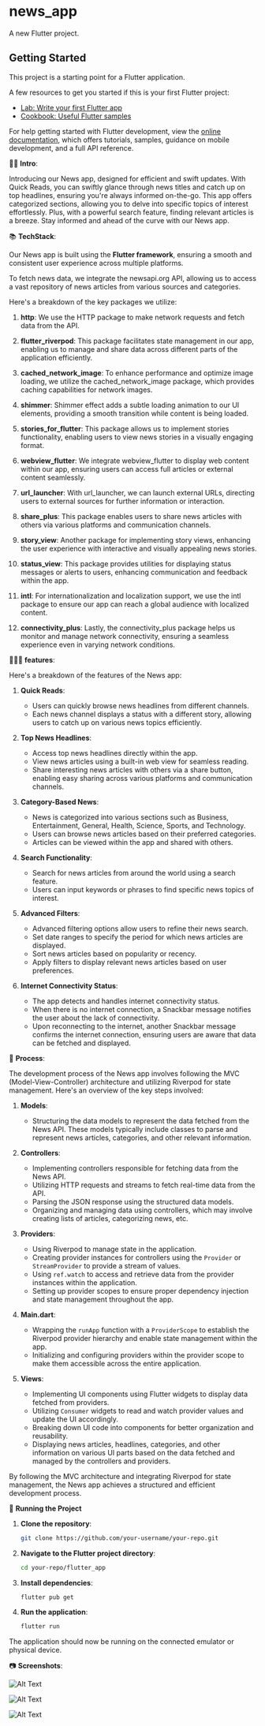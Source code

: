 # news_app

A new Flutter project.

## Getting Started

This project is a starting point for a Flutter application.

A few resources to get you started if this is your first Flutter project:

- [Lab: Write your first Flutter app](https://docs.flutter.dev/get-started/codelab)
- [Cookbook: Useful Flutter samples](https://docs.flutter.dev/cookbook)

For help getting started with Flutter development, view the
[online documentation](https://docs.flutter.dev/), which offers tutorials,
samples, guidance on mobile development, and a full API reference.

✍🏻 **Intro**:

Introducing our News app, designed for efficient and swift updates. With Quick Reads, you can swiftly glance through news titles and catch up on top headlines, ensuring you're always informed on-the-go. This app offers categorized sections, allowing you to delve into specific topics of interest effortlessly. Plus, with a powerful search feature, finding relevant articles is a breeze. Stay informed and ahead of the curve with our News app.


📚 **TechStack**:

Our News app is built using the **Flutter framework**, ensuring a smooth and consistent user experience across multiple platforms.

To fetch news data, we integrate the newsapi.org API, allowing us to access a vast repository of news articles from various sources and categories.

Here's a breakdown of the key packages we utilize:

1. **http**: We use the HTTP package to make network requests and fetch data from the API.

2. **flutter_riverpod**: This package facilitates state management in our app, enabling us to manage and share data across different parts of the application efficiently.

3. **cached_network_image**: To enhance performance and optimize image loading, we utilize the cached_network_image package, which provides caching capabilities for network images.

4. **shimmer**: Shimmer effect adds a subtle loading animation to our UI elements, providing a smooth transition while content is being loaded.

5. **stories_for_flutter**: This package allows us to implement stories functionality, enabling users to view news stories in a visually engaging format.

6. **webview_flutter**: We integrate webview_flutter to display web content within our app, ensuring users can access full articles or external content seamlessly.

7. **url_launcher**: With url_launcher, we can launch external URLs, directing users to external sources for further information or interaction.

8. **share_plus**: This package enables users to share news articles with others via various platforms and communication channels.

9. **story_view**: Another package for implementing story views, enhancing the user experience with interactive and visually appealing news stories.

10. **status_view**: This package provides utilities for displaying status messages or alerts to users, enhancing communication and feedback within the app.

11. **intl**: For internationalization and localization support, we use the intl package to ensure our app can reach a global audience with localized content.

12. **connectivity_plus**: Lastly, the connectivity_plus package helps us monitor and manage network connectivity, ensuring a seamless experience even in varying network conditions.


👨🏻‍🍳 **features**:

Here's a breakdown of the features of the News app:

1. **Quick Reads**:
   - Users can quickly browse news headlines from different channels.
   - Each news channel displays a status with a different story, allowing users to catch up on various news topics efficiently.

2. **Top News Headlines**:
   - Access top news headlines directly within the app.
   - View news articles using a built-in web view for seamless reading.
   - Share interesting news articles with others via a share button, enabling easy sharing across various platforms and communication channels.

3. **Category-Based News**:
   - News is categorized into various sections such as Business, Entertainment, General, Health, Science, Sports, and Technology.
   - Users can browse news articles based on their preferred categories.
   - Articles can be viewed within the app and shared with others.

4. **Search Functionality**:
   - Search for news articles from around the world using a search feature.
   - Users can input keywords or phrases to find specific news topics of interest.

5. **Advanced Filters**:
   - Advanced filtering options allow users to refine their news search.
   - Set date ranges to specify the period for which news articles are displayed.
   - Sort news articles based on popularity or recency.
   - Apply filters to display relevant news articles based on user preferences.

6. **Internet Connectivity Status**:
   - The app detects and handles internet connectivity status.
   - When there is no internet connection, a Snackbar message notifies the user about the lack of connectivity.
   - Upon reconnecting to the internet, another Snackbar message confirms the internet connection, ensuring users are aware that data can be fetched and displayed.


💭 **Process**:

The development process of the News app involves following the MVC (Model-View-Controller) architecture and utilizing Riverpod for state management. Here's an overview of the key steps involved:

1. **Models**:
   - Structuring the data models to represent the data fetched from the News API. These models typically include classes to parse and represent news articles, categories, and other relevant information.

2. **Controllers**:
   - Implementing controllers responsible for fetching data from the News API.
   - Utilizing HTTP requests and streams to fetch real-time data from the API.
   - Parsing the JSON response using the structured data models.
   - Organizing and managing data using controllers, which may involve creating lists of articles, categorizing news, etc.

3. **Providers**:
   - Using Riverpod to manage state in the application.
   - Creating provider instances for controllers using the `Provider` or `StreamProvider` to provide a stream of values.
   - Using `ref.watch` to access and retrieve data from the provider instances within the application.
   - Setting up provider scopes to ensure proper dependency injection and state management throughout the app.

4. **Main.dart**:
   - Wrapping the `runApp` function with a `ProviderScope` to establish the Riverpod provider hierarchy and enable state management within the app.
   - Initializing and configuring providers within the provider scope to make them accessible across the entire application.

5. **Views**:
   - Implementing UI components using Flutter widgets to display data fetched from providers.
   - Utilizing `Consumer` widgets to read and watch provider values and update the UI accordingly.
   - Breaking down UI code into components for better organization and reusability.
   - Displaying news articles, headlines, categories, and other information on various UI parts based on the data fetched and managed by the controllers and providers.

By following the MVC architecture and integrating Riverpod for state management, the News app achieves a structured and efficient development process. 


🚦 **Running the Project**

1. **Clone the repository**:
    ```bash
    git clone https://github.com/your-username/your-repo.git
    ```

2. **Navigate to the Flutter project directory**:
    ```bash
    cd your-repo/flutter_app
    ```

3. **Install dependencies**:
    ```bash
    flutter pub get
    ```

4. **Run the application**:
    ```bash
    flutter run
    ```

The application should now be running on the connected emulator or physical device.


📷 **Screenshots**:

![Alt Text](assets/images/home.jpg)

![Alt Text](assets/images/search.jpg)

![Alt Text](assets/images/filter.jpg)